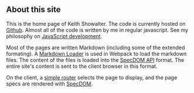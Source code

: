 ## About this site

This is the home page of Keith Showalter. The code is currently hosted on [Github](https://github.com/kshowalter/kshowalter). Almost all of the code is written by me in regular javascript. See my philosophy on [JavaScript development](#/philosophy/javascript). 

Most of the pages are written Markdown (including some of the extended formating). 
A [Markdown Loader](https://github.com/kshowalter/markdown_loader) is used in Webpack to load the markdown files. 
The content of the files is loaded into the [SpecDOM API](https://github.com/kshowalter/specDOM_API) format. 
The entire site's content is sent to the client browser in this format. 

On the client, a [simple router](https://github.com/kshowalter/hash_router) selects the page to display, and the page specs are rendered with [SpecDOM](https://github.com/kshowalter/specdom). 
